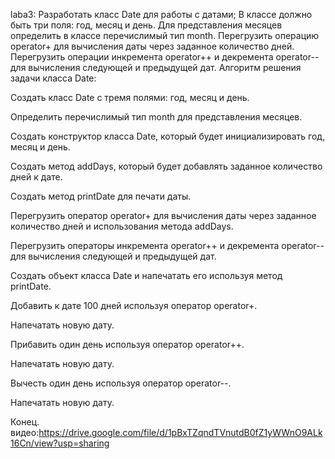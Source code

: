 laba3: Разработать класс Date для работы с датами; В классе должно быть три поля: год, месяц и день. Для представления месяцев определить в классе перечислимый тип month. Перегрузить операцию operator+ для вычисления даты через заданное количество дней. Перегрузить операции инкремента operator++ и декремента operator-- для вычисления следующей и предыдущей дат. Алгоритм решения задачи класса Date:

Создать класс Date с тремя полями: год, месяц и день.

Определить перечислимый тип month для представления месяцев.

Создать конструктор класса Date, который будет инициализировать год, месяц и день.

Создать метод addDays, который будет добавлять заданное количество дней к дате.

Создать метод printDate для печати даты.

Перегрузить оператор operator+ для вычисления даты через заданное количество дней и использования метода addDays.

Перегрузить операторы инкремента operator++ и декремента operator-- для вычисления следующей и предыдущей дат.

Создать объект класса Date и напечатать его используя метод printDate.

Добавить к дате 100 дней используя оператор operator+.

Напечатать новую дату.

Прибавить один день используя оператор operator++.

Напечатать новую дату.

Вычесть один день используя оператор operator--.

Напечатать новую дату.

Конец.
видео:https://drive.google.com/file/d/1pBxTZqndTVnutdB0fZ1yWWnO9ALk16Cn/view?usp=sharing
